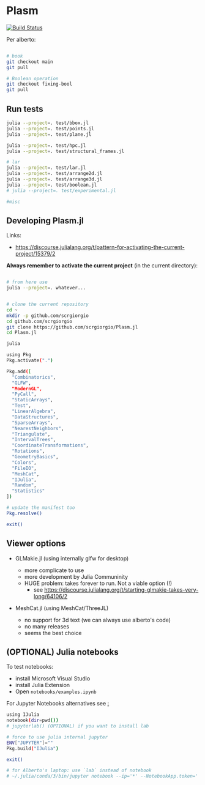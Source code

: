 # Plasm

[![Build Status](https://github.com/scrgiorgio/Plasm.jl/actions/workflows/CI.yml/badge.svg?branch=master)](https://github.com/scrgiorgio/Plasm.jl/actions/workflows/CI.yml?query=branch%3Amaster)

Per alberto:

```bash

# book
git checkout main
git pull

# Boolean operation
git checkout fixing-bool
git pull
```

## Run tests

```bash
julia --project=. test/bbox.jl
julia --project=. test/points.jl
julia --project=. test/plane.jl

julia --project=. test/hpc.jl
julia --project=. test/structural_frames.jl

# lar
julia --project=. test/lar.jl
julia --project=. test/arrange2d.jl
julia --project=. test/arrange3d.jl
julia --project=. test/boolean.jl
# julia --project=. test/experimental.jl

#misc 

```

## Developing Plasm.jl

Links:
- https://discourse.julialang.org/t/pattern-for-activating-the-current-project/15379/2

**Always remember to activate the current project** (in the current directory):

```bash

# from here use
julia --project=. whatever...
```

```bash

# clone the current repository
cd ~
mkdir -p github.com/scrgiorgio
cd github.com/scrgiorgio
git clone https://github.com/scrgiorgio/Plasm.jl
cd Plasm.jl

julia

using Pkg
Pkg.activate(".")

Pkg.add([
  "Combinatorics", 
  "GLFW", 
  "ModernGL", 
  "PyCall", 
  "StaticArrays", 
  "Test", 
  "LinearAlgebra", 
  "DataStructures", 
  "SparseArrays", 
  "NearestNeighbors", 
  "Triangulate", 
  "IntervalTrees",
  "CoordinateTransformations", 
  "Rotations",
  "GeometryBasics",
  "Colors",
  "FileIO",
  "MeshCat",
  "IJulia",
  "Random",
  "Statistics"
])

# update the manifest too
Pkg.resolve()

exit()
```

## Viewer options

- GLMakie.jl (using internally glfw for desktop)
  - more complicate to use
  - more development by Julia Communinity
  - HUGE problem: takes forever to run. Not a viable option (!)
    - see https://discourse.julialang.org/t/starting-glmakie-takes-very-long/64106/2

- MeshCat.jl (using MeshCat/ThreeJL)
  - no support for 3d text (we can always use alberto's code)
  - no many releases
  - seems the best choice

## (OPTIONAL) Julia notebooks

To test notebooks:
- install Microsoft Visual Studio
- install Julia Extension
- Open `notebooks/examples.ipynb`

For Jupyter Notebooks alternatives see [ :](https://marketsplash.com/julia-ides/)

```bash
using IJulia
notebook(dir=pwd())
# jupyterlab() (OPTIONAL) if you want to install lab

# force to use julia internal jupyter
ENV["JUPYTER"]=""
Pkg.build("IJulia")

exit()

# for Alberto's laptop: use `lab` instead of notebook
# ~/.julia/conda/3/bin/jupyter notebook --ip='*' --NotebookApp.token='' --NotebookApp.password=''
```


